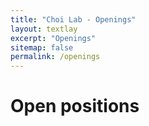 ```yaml
---
title: "Choi Lab - Openings"
layout: textlay
excerpt: "Openings"
sitemap: false
permalink: /openings
---
```


# Open positions
